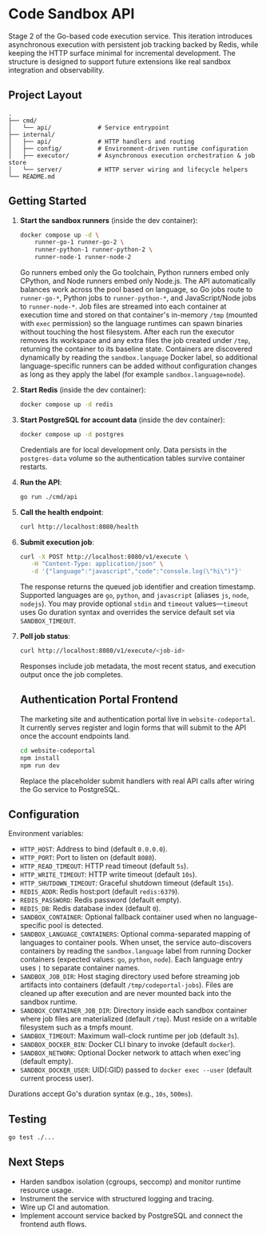 # Code Sandbox API

Stage 2 of the Go-based code execution service. This iteration introduces asynchronous execution with persistent job tracking backed by Redis, while keeping the HTTP surface minimal for incremental development. The structure is designed to support future extensions like real sandbox integration and observability.

## Project Layout

```
.
├── cmd/
│   └── api/             # Service entrypoint
├── internal/
│   ├── api/             # HTTP handlers and routing
│   ├── config/          # Environment-driven runtime configuration
│   ├── executor/        # Asynchronous execution orchestration & job store
│   └── server/          # HTTP server wiring and lifecycle helpers
└── README.md
```

## Getting Started

1. **Start the sandbox runners** (inside the dev container):
   ```bash
   docker compose up -d \
       runner-go-1 runner-go-2 \
       runner-python-1 runner-python-2 \
       runner-node-1 runner-node-2
   ```
   Go runners embed only the Go toolchain, Python runners embed only CPython, and Node runners embed only Node.js. The API automatically balances work across the pool based on language, so Go jobs route to `runner-go-*`, Python jobs to `runner-python-*`, and JavaScript/Node jobs to `runner-node-*`. Job files are streamed into each container at execution time and stored on that container's in-memory `/tmp` (mounted with `exec` permission) so the language runtimes can spawn binaries without touching the host filesystem. After each run the executor removes its workspace and any extra files the job created under `/tmp`, returning the container to its baseline state. Containers are discovered dynamically by reading the `sandbox.language` Docker label, so additional language-specific runners can be added without configuration changes as long as they apply the label (for example `sandbox.language=node`).
1. **Start Redis** (inside the dev container):
   ```bash
   docker compose up -d redis
   ```
1. **Start PostgreSQL for account data** (inside the dev container):
   ```bash
   docker compose up -d postgres
   ```
   Credentials are for local development only. Data persists in the `postgres-data` volume so the authentication tables survive container restarts.
1. **Run the API**:
   ```bash
   go run ./cmd/api
   ```
1. **Call the health endpoint**:
   ```bash
   curl http://localhost:8080/health
   ```
1. **Submit execution job**:
   ```bash
   curl -X POST http://localhost:8080/v1/execute \
      -H "Content-Type: application/json" \
      -d '{"language":"javascript","code":"console.log(\"hi\")"}'
   ```
   The response returns the queued job identifier and creation timestamp. Supported languages are `go`, `python`, and `javascript` (aliases `js`, `node`, `nodejs`). You may provide optional `stdin` and `timeout` values—`timeout` uses Go duration syntax and overrides the service default set via `SANDBOX_TIMEOUT`.
1. **Poll job status**:

   ```bash
   curl http://localhost:8080/v1/execute/<job-id>
   ```

   Responses include job metadata, the most recent status, and execution output once the job completes.

   ## Authentication Portal Frontend

   The marketing site and authentication portal live in `website-codeportal`. It currently serves register and login forms that will submit to the API once the account endpoints land.

   ```bash
   cd website-codeportal
   npm install
   npm run dev
   ```

   Replace the placeholder submit handlers with real API calls after wiring the Go service to PostgreSQL.

## Configuration

Environment variables:

- `HTTP_HOST`: Address to bind (default `0.0.0.0`).
- `HTTP_PORT`: Port to listen on (default `8080`).
- `HTTP_READ_TIMEOUT`: HTTP read timeout (default `5s`).
- `HTTP_WRITE_TIMEOUT`: HTTP write timeout (default `10s`).
- `HTTP_SHUTDOWN_TIMEOUT`: Graceful shutdown timeout (default `15s`).
- `REDIS_ADDR`: Redis host:port (default `redis:6379`).
- `REDIS_PASSWORD`: Redis password (default empty).
- `REDIS_DB`: Redis database index (default `0`).
- `SANDBOX_CONTAINER`: Optional fallback container used when no language-specific pool is detected.
- `SANDBOX_LANGUAGE_CONTAINERS`: Optional comma-separated mapping of languages to container pools. When unset, the service auto-discovers containers by reading the `sandbox.language` label from running Docker containers (expected values: `go`, `python`, `node`). Each language entry uses `|` to separate container names.
- `SANDBOX_JOB_DIR`: Host staging directory used before streaming job artifacts into containers (default `/tmp/codeportal-jobs`). Files are cleaned up after execution and are never mounted back into the sandbox runtime.
- `SANDBOX_CONTAINER_JOB_DIR`: Directory inside each sandbox container where job files are materialized (default `/tmp`). Must reside on a writable filesystem such as a tmpfs mount.
- `SANDBOX_TIMEOUT`: Maximum wall-clock runtime per job (default `3s`).
- `SANDBOX_DOCKER_BIN`: Docker CLI binary to invoke (default `docker`).
- `SANDBOX_NETWORK`: Optional Docker network to attach when exec'ing (default empty).
- `SANDBOX_DOCKER_USER`: UID(:GID) passed to `docker exec --user` (default current process user).

Durations accept Go's duration syntax (e.g., `10s`, `500ms`).

## Testing

```bash
go test ./...
```

## Next Steps

- Harden sandbox isolation (cgroups, seccomp) and monitor runtime resource usage.
- Instrument the service with structured logging and tracing.
- Wire up CI and automation.
- Implement account service backed by PostgreSQL and connect the frontend auth flows.

